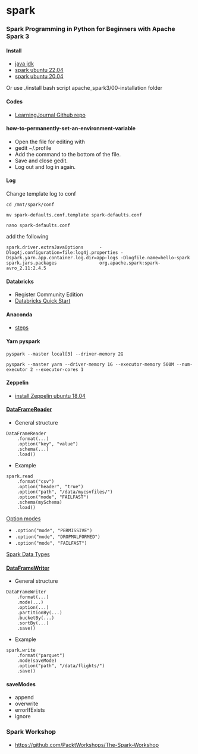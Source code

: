 # spark

### Spark Programming in Python for Beginners with Apache Spark 3

#### Install

* [java jdk](https://www.digitalocean.com/community/tutorials/how-to-install-java-with-apt-on-ubuntu-22-04)
* [spark ubuntu 22.04](https://dev.to/kinyungu_denis/to-install-apache-spark-and-run-pyspark-in-ubuntu-2204-4i79)
* [spark ubuntu 20.04](https://cloudinfrastructureservices.co.uk/how-to-install-apache-spark-on-ubuntu-20-04/)

Or use ./install bash script apache_spark3/00-installation folder

#### Codes

* [LearningJournal Github repo](https://github.com/LearningJournal/Spark-Programming-In-Python)

#### how-to-permanently-set-an-environment-variable

* Open the file for editing with
* gedit ~/.profile
* Add the command to the bottom of the file.
* Save and close gedit.
* Log out and log in again.

#### Log

Change template log to conf 

`cd /mnt/spark/conf`

`mv spark-defaults.conf.template spark-defaults.conf`

`nano spark-defaults.conf`

add the following

`spark.driver.extraJavaOptions      -Dlog4j.configuration=file:log4j.properties -Dspark.yarn.app.container.log.dir=app-logs -Dlogfile.name=hello-spark`
`spark.jars.packages                org.apache.spark:spark-avro_2.11:2.4.5`

#### Databricks

* Register Community Edition
* [Databricks Quick Start](https://docs.databricks.com/getting-started/quick-start.html)

#### Anaconda

* [steps](https://itslinuxfoss.com/install-anaconda-ubuntu-22-04/) 

#### Yarn pyspark

`pyspark --master local[3] --driver-memory 2G`

`pyspark --master yarn --driver-memory 1G --executor-memory 500M --num-executor 2 --executor-cores 1`

#### Zeppelin

* [install Zeppelin ubuntu 18.04](https://www.youtube.com/watch?v=XW0zZCknjiw)

#### [DataFrameReader](https://spark.apache.org/docs/latest/api/python/reference/pyspark.sql/api/pyspark.sql.DataFrameReader.html?highlight=dataframereader)

* General structure

```
DataFrameReader
    .format(...)
    .option("key", "value")
    .schema(...)
    .load()
```

* Example

```
spark.read
    .format("csv")
    .option("header", "true")
    .option("path", "/data/mycsvfiles/")
    .option("mode", "FAILFAST")
    .schema(mySchema)
    .load()
```

[Option modes](https://www.coffeeandtips.com/post/differences-between-failfast-permissive-and-dropmalfored-modes-in-dataframes)

* `.option("mode", "PERMISSIVE")`
* `.option("mode", "DROPMALFORMED")`
* `.option("mode", "FAILFAST")`

[Spark Data Types](https://spark.apache.org/docs/latest/sql-ref-datatypes.html)

#### [DataFrameWriter](https://spark.apache.org/docs/latest/api/python/reference/pyspark.sql/api/pyspark.sql.DataFrameWriter)

* General structure

```
DataFrameWriter
    .format(...)
    .mode(...)
    .option(...)
    .partitionBy(...)
    .bucketBy(...)
    .sortBy(...)
    .save()
```

* Example

```
spark.write
    .format("parquet")
    .mode(saveMode)
    .option("path", "/data/flights/")
    .save()
```

#### saveModes

* append
* overwrite
* errorIfExists
* ignore

### Spark Workshop

* https://github.com/PacktWorkshops/The-Spark-Workshop